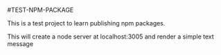 #TEST-NPM-PACKAGE

This is a test project to learn publishing npm packages.

This will create a node server at localhost:3005 and render a simple text message
